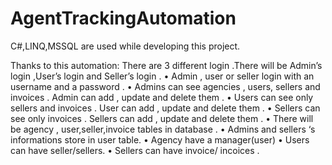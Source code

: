 # AgentTrackingAutomation

C#,LINQ,MSSQL are used while developing this project.

Thanks to this automation:
There are 3 different login .There will be Admin’s login ,User’s login and Seller’s login .
• Admin , user or seller login with an username and a password .
• Admins can see agencies , users, sellers and invoices . Admin can add , update and delete
them .
• Users can see only sellers and invoices . User can add , update and delete them .
• Sellers can see only invoices . Sellers can add , update and delete them .
• There will be agency , user,seller,invoice tables in database .
• Admins and sellers ‘s informations store in user table.
• Agency have a manager(user)
• Users can have seller/sellers.
• Sellers can have invoice/ incoices .
